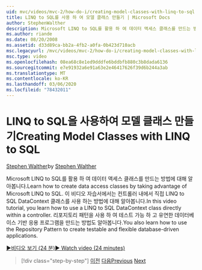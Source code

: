 ```yaml
---
uid: mvc/videos/mvc-2/how-do-i/creating-model-classes-with-linq-to-sql
title: LINQ to SQL를 사용 하 여 모델 클래스 만들기 | Microsoft Docs
author: StephenWalther
description: Microsoft LINQ to SQL를 활용 하 여 데이터 액세스 클래스를 만드는 방법에 대해 알아봅니다. 이 비디오 자습서에서는 LINQ to SQL DataContext를 사용 하는 방법에 대해 알아봅니다.
ms.author: riande
ms.date: 08/20/2008
ms.assetid: d33d89ca-bb2a-4fb2-a0fa-0b423d710acb
msc.legacyurl: /mvc/videos/mvc-2/how-do-i/creating-model-classes-with-linq-to-sql
msc.type: video
ms.openlocfilehash: 08ea68c8e1ed9dddfe6bddbfb880c3b8dada6136
ms.sourcegitcommit: e7e91932a6e91a63e2e46417626f39d6b244a3ab
ms.translationtype: MT
ms.contentlocale: ko-KR
ms.lasthandoff: 03/06/2020
ms.locfileid: "78432011"
---
```

# <a name="creating-model-classes-with-linq-to-sql"></a><span data-ttu-id="edd7a-104">LINQ to SQL을 사용하여 모델 클래스 만들기</span><span class="sxs-lookup"><span data-stu-id="edd7a-104">Creating Model Classes with LINQ to SQL</span></span>

<span data-ttu-id="edd7a-105">[Stephen Walther](https://github.com/StephenWalther)</span><span class="sxs-lookup"><span data-stu-id="edd7a-105">by [Stephen Walther](https://github.com/StephenWalther)</span></span>

<span data-ttu-id="edd7a-106">Microsoft LINQ to SQL를 활용 하 여 데이터 액세스 클래스를 만드는 방법에 대해 알아봅니다.</span><span class="sxs-lookup"><span data-stu-id="edd7a-106">Learn how to create data access classes by taking advantage of Microsoft LINQ to SQL.</span></span> <span data-ttu-id="edd7a-107">이 비디오 자습서에서는 컨트롤러 내에서 직접 LINQ to SQL DataContext 클래스를 사용 하는 방법에 대해 알아봅니다.</span><span class="sxs-lookup"><span data-stu-id="edd7a-107">In this video tutorial, you learn how to use a LINQ to SQL DataContext class directly within a controller.</span></span> <span data-ttu-id="edd7a-108">리포지토리 패턴을 사용 하 여 테스트 가능 하 고 유연한 데이터베이스 기반 응용 프로그램을 만드는 방법도 알아봅니다.</span><span class="sxs-lookup"><span data-stu-id="edd7a-108">You also learn how to use the Repository Pattern to create testable and flexible database-driven applications.</span></span>

[<span data-ttu-id="edd7a-109">&#9654;비디오 보기 (24 분)</span><span class="sxs-lookup"><span data-stu-id="edd7a-109">&#9654; Watch video (24 minutes)</span></span>](https://channel9.msdn.com/Blogs/ASP-NET-Site-Videos/creating-model-classes-with-linq-to-sql)

> [!div class="step-by-step"]
> <span data-ttu-id="edd7a-110">[이전](creating-custom-html-helpers.md)
> [다음](displaying-a-table-of-database-data.md)</span><span class="sxs-lookup"><span data-stu-id="edd7a-110">[Previous](creating-custom-html-helpers.md)
[Next](displaying-a-table-of-database-data.md)</span></span>

